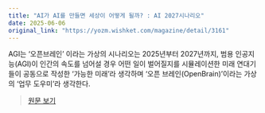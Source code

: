 ```yaml
---
title: "AI가 AI를 만들면 세상이 어떻게 될까? : AI 2027시나리오"
date: 2025-06-06
original_link: "https://yozm.wishket.com/magazine/detail/3161"
---
```


AGI는 ‘오픈브레인’ 이라는 가상의 시나리오는 2025년부터 2027년까지, 범용 인공지능(AGI)이 인간의 속도를 넘어설 경우 어떤 일이 벌어질지를 시뮬레이션한 미래 연대기들이 공동으로 작성한 ‘가능한 미래’라 생각하며 ‘오픈 브레인(OpenBrain)’이라는 가상의  ‘업무 도우미’라 생각한다.

> [원문 보기](https://yozm.wishket.com/magazine/detail/3161)
